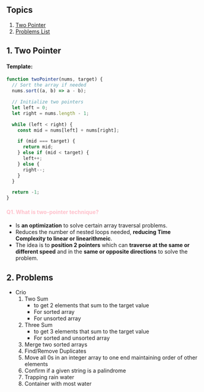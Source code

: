 ## Topics

1. [Two Pointer](#two-pointer)
2. [Problems List](#problems)

## 1. Two Pointer <a id="two-pointer"></a>

#### Template:

```javascript
function twoPointer(nums, target) {
  // Sort the array if needed
  nums.sort((a, b) => a - b);

  // Initialize two pointers
  let left = 0;
  let right = nums.length - 1;

  while (left < right) {
    const mid = nums[left] + nums[right];

    if (mid === target) {
      return mid;
    } else if (mid < target) {
      left++;
    } else {
      right--;
    }
  }

  return -1;
}
```

#### <span style="color:pink;">Q1. What is two-pointer technique?</span>

- Is **an optimization** to solve certain array traversal problems.
- Reduces the number of nested loops needed, **reducing Time Complexity to linear or linearithmeic**.
- The idea is to **position 2 pointers** which can **traverse at the same or different speed** and in the **same or opposite directions** to solve the problem.

## 2. Problems <a id="problems"></a>
- Crio
    1. Two Sum
        - to get 2 elements that sum to the target value
        - For sorted array
        - For unsorted array
    2. Three Sum
        - to get 3 elements that sum to the target value
        - For sorted and unsorted array
    3. Merge two sorted arrays
    4. Find/Remove Duplicates
    5. Move all 0s in an integer array to one end maintaining order of other elements
    6. Confirm if a given string is a palindrome
    7. Trapping rain water 
    8. Container with most water

